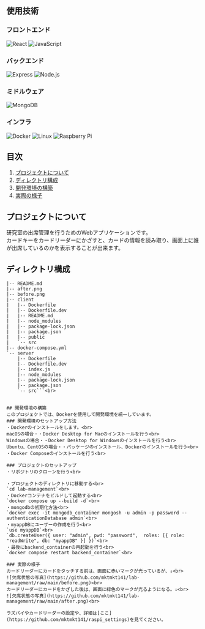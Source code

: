 
## 使用技術

### フロントエンド

![React](https://img.shields.io/badge/Frontend_Framework-React-blue?logo=react)
![JavaScript](https://img.shields.io/badge/Language-JavaScript-blue?logo=typescript)

### バックエンド

![Express](https://img.shields.io/badge/Backend_Framework-Express-black?logo=express)
![Node.js](https://img.shields.io/badge/Language-Node.js-green?logo=node.js)

### ミドルウェア

![MongoDB](https://img.shields.io/badge/Database-MongoDB-green?logo=mongodb)

### インフラ

![Docker](https://img.shields.io/badge/Infrastructure-Docker-blue?logo=docker)
![Linux](https://img.shields.io/badge/OS-Linux-yellow?logo=linux)
![Raspberry Pi](https://img.shields.io/badge/Hardware-RaspberryPi-C51A4A?logo=raspberry-pi)

## 目次

1. [プロジェクトについて](#プロジェクトについて)
2. [ディレクトリ構成](#ディレクトリ構成)
3. [開発環境の構築](#開発環境の構築)
4. [実際の様子](#実際の様子)



## プロジェクトについて
研究室の出席管理を行うためのWebアプリケーションです。<br>
カードキーをカードリーダーにかざすと、カードの情報を読み取り、画面上に誰が出席しているのかを表示することが出来ます。

## ディレクトリ構成
```.
|-- README.md
|-- after.png
|-- before.png
|-- client
|   |-- Dockerfile
|   |-- Dockerfile.dev
|   |-- README.md
|   |-- node_modules
|   |-- package-lock.json
|   |-- package.json
|   |-- public
|   `-- src
|-- docker-compose.yml
`-- server
    |-- Dockerfile
    |-- Dockerfile.dev
    |-- index.js
    |-- node_modules
    |-- package-lock.json
    |-- package.json
    `-- src```<br>


## 開発環境の構築
このプロジェクトでは、Dockerを使用して開発環境を統一しています。
### 開発環境のセットアップ方法
・Dockerのインストールをします。<br>
macOSの場合・・Docker Desktop for Macのインストールを行う<br>
Windowsの場合・・Docker Desktop for Windowsのインストールを行う<br>
Ubuntu、CentOSの場合・・パッケージのインストール、Dockerのインストールを行う<br>
・Docker Composeのインストールを行う<br>

### プロジェクトのセットアップ
・リポジトリのクローンを行う<br>

・プロジェクトのディレクトリに移動する<br>
`cd lab-management`<br>
・Dockerコンテナをビルドして起動する<br>
`docker compose up --build -d`<br>
・mongodbの初期化方法<br>
`docker exec -it mongodb_container mongosh -u admin -p password --authenticationDatabase admin`<br>
・myappDBにユーザーの作成を行う<br>
`use myappDB`<br>
`db.createUser({ user: "admin", pwd: "password",  roles: [{ role: "readWrite", db: "myappDB" }] })`<br>
・最後にbackend_containerの再起動を行う<br>
`docker compose restart backend_container`<br>

### 実際の様子
カードリーダーにカードをタッチする前は、画面に赤いマークが光っているが、↓<br>
![欠席状態の写真](https://github.com/mktmkt141/lab-management/raw/main/before.png)<br>
カードリーダーにカードをかざした後は、画面に緑色のマークが光るようになる。↓<br>
![欠席状態の写真](https://github.com/mktmkt141/lab-management/raw/main/after.png)<br>

ラズパイやカードリーダーの設定や、詳細は[ここ](https://github.com/mktmkt141/raspi_settings)を見てください。

